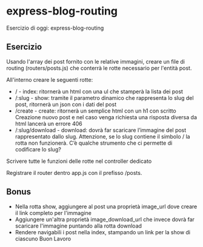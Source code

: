 # express-blog-routing

Esercizio di oggi: express-blog-routing
## Esercizio
Usando l'array dei post fornito con le relative immagini, creare un file di routing (routers/posts.js) che conterrà le rotte necessario per l'entità post.

All'interno creare le seguenti rotte:
- / - index: ritornerà un html con una ul che stamperà la lista dei post
- /:slug - show: tramite il parametro dinamico che rappresenta lo slug del post, ritornerà un json con i dati del post
- /create - create: ritornerà un semplice html con un h1 con scritto Creazione nuovo post e nel caso venga richiesta una risposta diversa da html lancerà un errore 406
- /:slug/download - download: dovrà far scaricare l’immagine del post rappresentato dallo slug. Attenzione, se lo slug contiene il simbolo / la rotta non funzionerà. C’è qualche strumento che ci permette di codificare lo slug?

Scrivere tutte le funzioni delle rotte nel controller dedicato

Registrare il router dentro app.js con il prefisso /posts.
## Bonus
- Nella rotta show, aggiungere al post una proprietà image_url dove creare il link completo per l'immagine
- Aggiungere un'altra proprietà image_download_url che invece dovrà far scaricare l'immagine puntando alla rotta download
- Rendere navigabili i post nella index, stampando un link per la show di ciascuno
Buon Lavoro